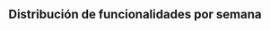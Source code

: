 ## Distribución de funcionalidades por semana
<!--
### Semana 5

#### Todas las funcionalidades de la semana 5 se deben desarrollar usando TDD y Pair programming

| Funcionalidad           | 
|-------------------------| 
| Listar personas         |
| Crear ejercicio         |
| Listar ejercicios       |

### Semana 6
#### Todas las funcionalidades de la semana 6 se deben desarrollar usando TDD

| Funcionalidad           | 
|-------------------------| 
| Listar entrenamiento de persona |
| Registrar ejercicio de entrenamiento a persona |
| Ver reporte de entrenamiento de persona (Reporte por fecha)  **Esta funcionalidad se hace en Pair Programming**|

### Semana 7

#### Todas las funcionalidades de la semana 6 se deben desarrollar usando TDD

| Funcionalidad           | 
|-------------------------| 
| Ver reporte de entrenamiento de persona (IMC) **Esta funcionalidad se hace en Pair Programming** |
| Editar ejercicio de entrenamiento a persona |
| Editar ejercicio |
| Eliminar ejercicio de entrenamiento a persona |
| Eliminar ejercicio |

### Opcionales

#### Todas las funcionalidades de la semana 6 se deben desarrollar usando TDD

| Funcionalidad           | 
|-------------------------| 
| Terminar entrenamiento con persona |
| Editar persona |
| Crear persona |
| Eliminar persona |

-->